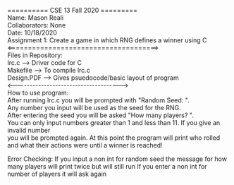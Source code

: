 ========== CSE 13 Fall 2020 =========  
Name: Mason Reali  
Collaborators: None  
Date: 10/18/2020  
Assignment 1: Create a game in which RNG defines a winner using C  
<=====================================>  
Files in Repository:  
	lrc.c --> Driver code for C  
	Makefile --> To compile lrc.c  
	Design.PDF --> Gives psuedocode/basic layout of program  
<------------------------------------->  
How to use program:  
	After running lrc.c you will be prompted with "Random Seed: ".    
Any number you input will be used as the seed for the RNG.   
After entering the seed you will be asked "How many players? ".   
You can only input numbers greater than 1 and less than 11. If you give an invalid number  
you will be prompted again. At this point the program will print who rolled and what their actions were until a winner is   reached! 

Error Checking: 
If you input a non int for random seed the message for how many players will print twice but will still run
If you enter a non int for number of players it will ask again





